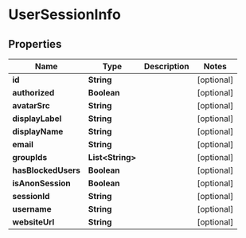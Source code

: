 

# UserSessionInfo


## Properties

| Name | Type | Description | Notes |
|------------ | ------------- | ------------- | -------------|
|**id** | **String** |  |  [optional] |
|**authorized** | **Boolean** |  |  [optional] |
|**avatarSrc** | **String** |  |  [optional] |
|**displayLabel** | **String** |  |  [optional] |
|**displayName** | **String** |  |  [optional] |
|**email** | **String** |  |  [optional] |
|**groupIds** | **List&lt;String&gt;** |  |  [optional] |
|**hasBlockedUsers** | **Boolean** |  |  [optional] |
|**isAnonSession** | **Boolean** |  |  [optional] |
|**sessionId** | **String** |  |  [optional] |
|**username** | **String** |  |  [optional] |
|**websiteUrl** | **String** |  |  [optional] |



